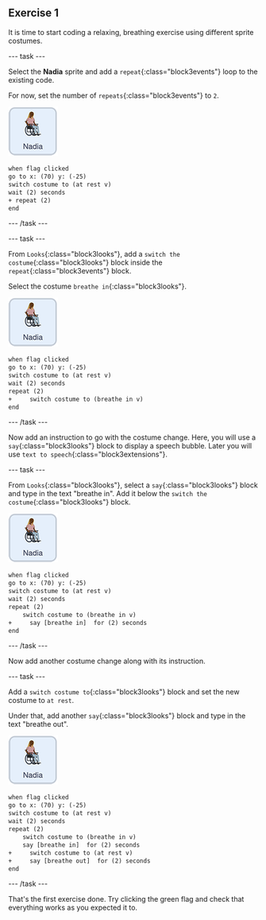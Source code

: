 ## Exercise 1

It is time to start coding a relaxing, breathing exercise using different sprite costumes.

--- task ---

Select the **Nadia** sprite and add a `repeat`{:class="block3events"} loop to the existing code.

For now, set the number of `repeats`{:class="block3events"} to `2`.

![Nadia sprite icon](images/nadia_sprite.png)

```blocks3
when flag clicked
go to x: (70) y: (-25)
switch costume to (at rest v)
wait (2) seconds
+ repeat (2)
end
```

--- /task ---

--- task ---

From `Looks`{:class="block3looks"}, add a `switch the costume`{:class="block3looks"} block inside the `repeat`{:class="block3events"} block.

Select the costume `breathe in`{:class="block3looks"}.

![Nadia sprite icon](images/nadia_sprite.png)

```blocks3
when flag clicked
go to x: (70) y: (-25)
switch costume to (at rest v)
wait (2) seconds
repeat (2)
+     switch costume to (breathe in v)
end
```

--- /task ---

Now add an instruction to go with the costume change. Here, you will use a `say`{:class="block3looks"} block to display a speech bubble. Later you will use `text to speech`{:class="block3extensions"}.

--- task ---

From `Looks`{:class="block3looks"}, select a `say`{:class="block3looks"} block and type in the text "breathe in". Add it below the `switch the costume`{:class="block3looks"} block.

![Nadia sprite icon](images/nadia_sprite.png)

```blocks3
when flag clicked
go to x: (70) y: (-25)
switch costume to (at rest v)
wait (2) seconds
repeat (2)
    switch costume to (breathe in v)
+     say [breathe in]  for (2) seconds
end
```

--- /task ---

Now add another costume change along with its instruction.

--- task ---

Add a `switch costume to`{:class="block3looks"} block and set the new costume to `at rest`.

Under that, add another `say`{:class="block3looks"} block and type in the text "breathe out".

![Nadia sprite icon](images/nadia_sprite.png)

```blocks3
when flag clicked
go to x: (70) y: (-25)
switch costume to (at rest v)
wait (2) seconds
repeat (2)
    switch costume to (breathe in v)
    say [breathe in]  for (2) seconds
+     switch costume to (at rest v)
+     say [breathe out]  for (2) seconds
end
```

--- /task ---

That's the first exercise done. Try clicking the green flag and check that everything works as you expected it to.
